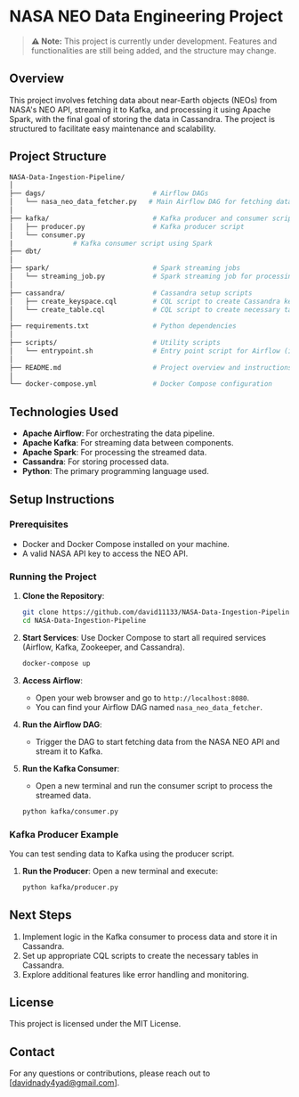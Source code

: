 # NASA NEO Data Engineering Project

> **⚠️ Note:** This project is currently under development. Features and functionalities are still being added, and the structure may change.

## Overview

This project involves fetching data about near-Earth objects (NEOs) from NASA's NEO API, streaming it to Kafka, and processing it using Apache Spark, with the final goal of storing the data in Cassandra. The project is structured to facilitate easy maintenance and scalability.

## Project Structure
```graphql
NASA-Data-Ingestion-Pipeline/
│
├── dags/                           # Airflow DAGs
│   └── nasa_neo_data_fetcher.py   # Main Airflow DAG for fetching data
│
├── kafka/                          # Kafka producer and consumer scripts
│   ├── producer.py                 # Kafka producer script
│   └── consumer.py  
|               # Kafka consumer script using Spark
├── dbt/
│
├── spark/                          # Spark streaming jobs
│   └── streaming_job.py            # Spark streaming job for processing data
│
├── cassandra/                      # Cassandra setup scripts
│   ├── create_keyspace.cql         # CQL script to create Cassandra keyspace
│   └── create_table.cql            # CQL script to create necessary tables
│
├── requirements.txt                # Python dependencies
│
├── scripts/                        # Utility scripts
│   └── entrypoint.sh               # Entry point script for Airflow (if needed)
│
├── README.md                       # Project overview and instructions
│
└── docker-compose.yml              # Docker Compose configuration
```

## Technologies Used

- **Apache Airflow**: For orchestrating the data pipeline.
- **Apache Kafka**: For streaming data between components.
- **Apache Spark**: For processing the streamed data.
- **Cassandra**: For storing processed data.
- **Python**: The primary programming language used.

## Setup Instructions

### Prerequisites

- Docker and Docker Compose installed on your machine.
- A valid NASA API key to access the NEO API.

### Running the Project

1. **Clone the Repository**:
   ```bash
   git clone https://github.com/david11133/NASA-Data-Ingestion-Pipeline
   cd NASA-Data-Ingestion-Pipeline
   ```

2. **Start Services**:
   Use Docker Compose to start all required services (Airflow, Kafka, Zookeeper, and Cassandra).
   ```bash
   docker-compose up
   ```

3. **Access Airflow**:
   - Open your web browser and go to `http://localhost:8080`.
   - You can find your Airflow DAG named `nasa_neo_data_fetcher`.

4. **Run the Airflow DAG**:
   - Trigger the DAG to start fetching data from the NASA NEO API and stream it to Kafka.

5. **Run the Kafka Consumer**:
   - Open a new terminal and run the consumer script to process the streamed data.
   ```bash
   python kafka/consumer.py
   ```

### Kafka Producer Example

You can test sending data to Kafka using the producer script.

1. **Run the Producer**:
   Open a new terminal and execute:
   ```bash
   python kafka/producer.py
   ```

## Next Steps

1. Implement logic in the Kafka consumer to process data and store it in Cassandra.
2. Set up appropriate CQL scripts to create the necessary tables in Cassandra.
3. Explore additional features like error handling and monitoring.

## License

This project is licensed under the MIT License.

## Contact

For any questions or contributions, please reach out to [davidnady4yad@gmail.com].